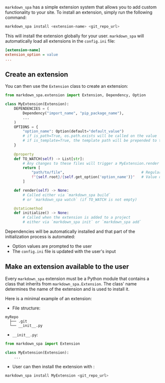 [order]:       # (4)
[name]:        # (Extensions)
[description]: # (Documentation on markdown_spa's extension system)

`markdown_spa` has a simple extension system that allows you to add custom functionality to your site.
To install an extension, simply run the following command:
```bash
markdown_spa install <extension-name> <git_repo_url>
```

This will install the extension globally for your user.
`markdown_spa` will automatically load all extensions in the `config.ini` file:
```ini
[extension-name]
extension_option = value
...
```

## Create an extension

You can then use the `Extension` class to create an extension:
```python
from markdown_spa.extension import Extension, Dependency, Option

class MyExtension(Extension):
    DEPENDENCIES = (
        Dependency("import_name", "pip_package_name"),
        ...
    )
    OPTIONS = {
        "option_name": Option(default="default_value")
        # if is_path=True, os.path.exists will be called on the value
        # if is_template=True, the template path will be prepended to the checked path
    }
    
    @property
    def TO_WATCH(self) -> List[str]:
        # Any changes to these files will trigger a MyExtension.render
        return [
            "path/to/file",                                   # Regular file
            f"{self.root}/{self.get_option('option_name')}"   # Value of an option
        ]

    def render(self) -> None:
        # Called either via `markdown_spa build`
        # or `markdown_spa watch` (if TO_WATCH is not empty)

    @staticmethod
    def initialize() -> None:
        # Called when the extension is added to a project
        # either via `markdown_spa init` or `markdown_spa add`
```

Dependencies will be automatically installed and that part of the initialization process is automated:

- Option values are prompted to the user
- The `config.ini` file is updated with the user's input

## Make an extension available to the user

Every `markdown_spa` extension must be a Python module that contains a class that inherits from `markdown_spa.Extension`.
The class' name determines the name of the extension and is used to install it.

Here is a minimal example of an extension:

- File structure:
```
myRepo
  ├── .git
  └── __init__.py
```
- `__init__.py`:
```python
from markdown_spa import Extension

class MyExtension(Extension):
    ...
```
- User can then install the extension with :
```bash
markdown_spa install MyExtension <git_repo_url>
```